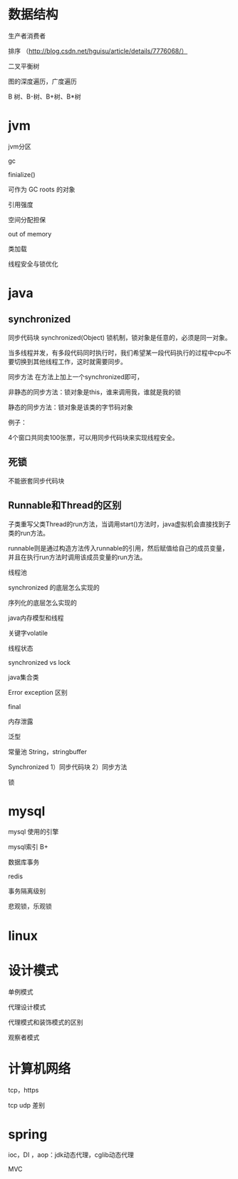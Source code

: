 # 数据结构

生产者消费者

排序 （http://blog.csdn.net/hguisu/article/details/7776068/）

二叉平衡树

图的深度遍历，广度遍历

B 树、B-树、B+树、B*树

# jvm

jvm分区

gc

finialize()

可作为 GC roots 的对象

引用强度

空间分配担保

out of memory

类加载

线程安全与锁优化

# java

## synchronized

同步代码块 synchronized(Object) 锁机制，锁对象是任意的，必须是同一对象。

当多线程并发，有多段代码同时执行时，我们希望某一段代码执行的过程中cpu不要切换到其他线程工作，这时就需要同步。

同步方法 在方法上加上一个synchronized即可，

非静态的同步方法：锁对象是this，谁来调用我，谁就是我的锁

静态的同步方法：锁对象是该类的字节码对象

例子：

4个窗口共同卖100张票，可以用同步代码块来实现线程安全。

## 死锁

不能嵌套同步代码块

## Runnable和Thread的区别

子类重写父类Thread的run方法，当调用start()方法时，java虚拟机会直接找到子类的run方法。

runnable则是通过构造方法传入runnable的引用，然后赋值给自己的成员变量，并且在执行run方法时调用该成员变量的run方法。

































线程池

synchronized 的底层怎么实现的

序列化的底层怎么实现的

java内存模型和线程

关键字volatile

线程状态

synchronized vs lock

java集合类

Error exception 区别

final

内存泄露

泛型

常量池 String，stringbuffer

Synchronized 1）同步代码块 2）同步方法

锁



# mysql

mysql 使用的引擎

mysql索引 B+

数据库事务

redis

事务隔离级别

悲观锁，乐观锁

# linux

# 设计模式

单例模式

代理设计模式

代理模式和装饰模式的区别

观察者模式

# 计算机网络

tcp，https

tcp udp 差别

# spring

ioc，DI ，aop：jdk动态代理，cglib动态代理

MVC

